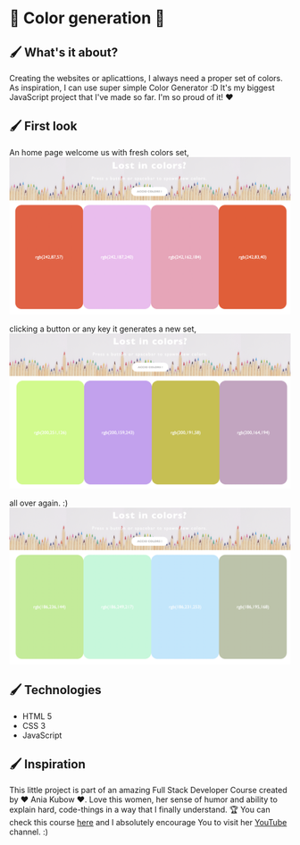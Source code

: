 #   🎨  Color generation  🎨

## 🖌 What's it about?

Creating the websites or aplicattions, I always need a proper set of colors. As inspiration, I can use super simple Color Generator :D
It's my biggest JavaScript project that I've made so far. I'm so proud of it! ❤️  

## 🖌 First look 
An home page welcome us with fresh colors set,
![first page](./img/screen_1.png)

clicking a button or any key it generates a new set,
![secondt page](./img/screen_2.png)

all over again. :)
![third page](./img/screen_3.png)

## 🖌 Technologies

+ HTML 5
+ CSS 3
+ JavaScript

## 🖌 Inspiration
This little project is part of an amazing Full Stack Developer Course created by  ♥ Ania Kubow ♥. Love this women, her sense of humor and ability to explain hard, code-things in a way that I finally understand. 🏆
You can check this course [here](https://www.codewithania.com/about) and I absolutely encourage You to visit her [YouTube](https://www.youtube.com/@AniaKubow) channel. :)
